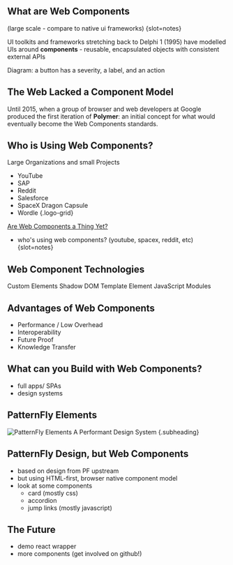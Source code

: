 ## What are Web Components
(large scale - compare to native ui frameworks) {slot=notes}

UI toolkits and frameworks stretching back to Delphi 1 (1995) have modelled UIs 
around **components** - reusable, encapsulated objects with consistent external 
APIs

Diagram: a button has a severity, a label, and an action

## The Web Lacked a Component Model
Until 2015, when a group of browser and web developers at Google produced the 
first iteration of **Polymer**: an initial concept for what would eventually 
become the Web Components standards.

## Who is Using Web Components?
Large Organizations and small Projects
- YouTube
- SAP
- Reddit
- Salesforce
- SpaceX Dragon Capsule
- Wordle
{.logo-grid}

[Are Web Components a Thing Yet?](https://arewebcomponentsathingyet.com)
- who's using web components? (youtube, spacex, reddit, etc)
{slot=notes}

## Web Component Technologies
<figure-img src="ce.svg">Custom Elements</figure-img>
<figure-img src="sd.svg">Shadow DOM</figure-img>
<figure-img src="te.svg">Template Element</figure-img>
<figure-img src="esm.svg">JavaScript Modules</figure-img>

## Advantages of Web Components
- Performance / Low Overhead
- Interoperability
- Future Proof
- Knowledge Transfer

## What can you Build with Web Components?
  - full apps/ SPAs
  - design systems

## PatternFly Elements
![PatternFly Elements](pfe.svg)
A Performant Design System {.subheading}

## PatternFly Design, but Web Components
- based on design from PF upstream
- but using HTML-first, browser native component model
- look at some components
    - card (mostly css)
    - accordion
    - jump links (mostly javascript)

## The Future
  - demo react wrapper
  - more components (get involved on github!)
